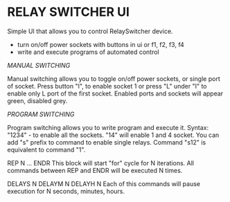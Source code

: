 # RELAY SWITCHER UI
Simple UI that allows you to control RelaySwitcher device.

- turn on/off power sockets with buttons in ui or f1, f2, f3, f4
- write and execute programs of automated control

*MANUAL SWITCHING*

Manual switching allows you to toggle on/off power sockets, or single port of socket. 
Press button "I", to enable socket 1 or press "L" under "I" to enable only L port of the first socket. Enabled ports and sockets will appear green, disabled grey.


*PROGRAM SWITCHING*

Program switching allows you to write program and execute it. 
Syntax:
"1234" - to enable all the sockets. "14" will enable 1 and 4 socket.
You can add "s" prefix to command to enable single relays. Command "s12" is equivalent to command "1".

REP N
...
ENDR
This block will start "for" cycle for N iterations. All commands between REP and ENDR will be executed N times.

DELAYS N
DELAYM N
DELAYH N
Each of this commands will pause execution for N seconds, minutes, hours.
